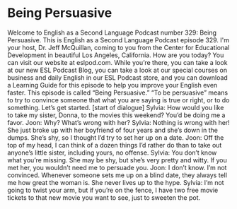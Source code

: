 # Being Persuasive

Welcome to English as a Second Language Podcast number 329: Being Persuasive.  This is English as a Second Language Podcast episode 329.  I'm your host, Dr. Jeff McQuillan, coming to you from the Center for Educational Development in beautiful Los Angeles, California.  How are you today?  You can visit our website at eslpod.com.  While you’re there, you can take a look at our new ESL Podcast Blog, you can take a look at our special courses on business and daily English in our ESL Podcast store, and you can download a Learning Guide for this episode to help you improve your English even faster.  This episode is called “Being Persuasive.”  “To be persuasive” means to try to convince someone that what you are saying is true or right, or to do something.  Let’s get started.  [start of dialogue]  Sylvia:  How would you like to take my sister, Donna, to the movies this weekend?  You’d be doing me a favor.  Joon:  Why?  What’s wrong with her?    Sylvia:  Nothing is wrong with her!  She just broke up with her boyfriend of four years and she’s down in the dumps.  She’s shy, so I thought I’d try to set her up on a date.    Joon:  Off the top of my head, I can think of a dozen things I’d rather do than to take out anyone’s little sister, including yours, no offense.      Sylvia:  You don’t know what you’re missing.  She may be shy, but she’s very pretty and witty.  If you met her, you wouldn’t need me to persuade you.    Joon:  I don’t know.  I’m not convinced.  Whenever someone sets me up on a blind date, they always tell me how great the woman is.  She never lives up to the hype.    Sylvia:  I’m not going to twist your arm, but if you’re on the fence, I have two free movie tickets to that new movie you want to see, just to sweeten the pot. 